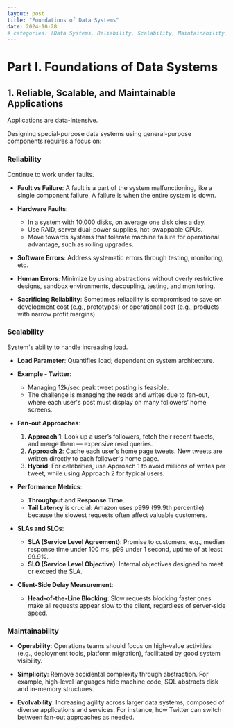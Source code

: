 ```yaml
---
layout: post
title: "Foundations of Data Systems"
date: 2024-10-28
# categories: [Data Systems, Reliability, Scalability, Maintainability]
---
```


# Part I. Foundations of Data Systems

## 1. Reliable, Scalable, and Maintainable Applications

Applications are data-intensive.

Designing special-purpose data systems using general-purpose components requires a focus on:

### Reliability

Continue to work under faults.

- **Fault vs Failure**: A fault is a part of the system malfunctioning, like a single component failure. A failure is when the entire system is down.

- **Hardware Faults**:
  - In a system with 10,000 disks, on average one disk dies a day.
  - Use RAID, server dual-power supplies, hot-swappable CPUs.
  - Move towards systems that tolerate machine failure for operational advantage, such as rolling upgrades.

- **Software Errors**: Address systematic errors through testing, monitoring, etc.

- **Human Errors**: Minimize by using abstractions without overly restrictive designs, sandbox environments, decoupling, testing, and monitoring.

- **Sacrificing Reliability**: Sometimes reliability is compromised to save on development cost (e.g., prototypes) or operational cost (e.g., products with narrow profit margins).

### Scalability

System's ability to handle increasing load.

- **Load Parameter**: Quantifies load; dependent on system architecture.

- **Example - Twitter**:
  - Managing 12k/sec peak tweet posting is feasible.
  - The challenge is managing the reads and writes due to fan-out, where each user's post must display on many followers’ home screens.

- **Fan-out Approaches**:
  1. **Approach 1**: Look up a user’s followers, fetch their recent tweets, and merge them — expensive read queries.
  2. **Approach 2**: Cache each user's home page tweets. New tweets are written directly to each follower's home page.
  3. **Hybrid**: For celebrities, use Approach 1 to avoid millions of writes per tweet, while using Approach 2 for typical users.

- **Performance Metrics**:
  - **Throughput** and **Response Time**.
  - **Tail Latency** is crucial: Amazon uses p999 (99.9th percentile) because the slowest requests often affect valuable customers.

- **SLAs and SLOs**:
  - **SLA (Service Level Agreement)**: Promise to customers, e.g., median response time under 100 ms, p99 under 1 second, uptime of at least 99.9%.
  - **SLO (Service Level Objective)**: Internal objectives designed to meet or exceed the SLA.

- **Client-Side Delay Measurement**:
  - **Head-of-the-Line Blocking**: Slow requests blocking faster ones make all requests appear slow to the client, regardless of server-side speed.

### Maintainability

- **Operability**: Operations teams should focus on high-value activities (e.g., deployment tools, platform migration), facilitated by good system visibility.

- **Simplicity**: Remove accidental complexity through abstraction. For example, high-level languages hide machine code, SQL abstracts disk and in-memory structures.

- **Evolvability**: Increasing agility across larger data systems, composed of diverse applications and services. For instance, how Twitter can switch between fan-out approaches as needed.


